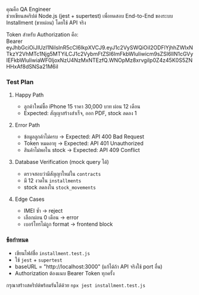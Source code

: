 คุณคือ QA Engineer  
ช่วยเขียนสคริปต์ Node.js (jest + supertest) เพื่อทดสอบ End-to-End ของระบบ Installment (ขายผ่อน) โดยใช้ API จริง  

Token สำหรับ Authorization คือ:  
Bearer eyJhbGciOiJIUzI1NiIsInR5cCI6IkpXVCJ9.eyJ1c2VySWQiOiI2ODFlYjhhZWIxNTkzY2VhMTc1Njg5MTYiLCJ1c2VybmFtZSI6ImFkbWluIiwicm9sZSI6IlN1cGVyIEFkbWluIiwiaWF0IjoxNzU4NzMxNTEzfQ.WNOpMz8xrvgiIp0Z4z45K0S5ZNHHxAf8dSNSa21M6iI  

### Test Plan
1. Happy Path  
   - ลูกค้าใหม่ซื้อ iPhone 15 ราคา 30,000 บาท ผ่อน 12 เดือน  
   - Expected: สัญญาสร้างสำเร็จ, ออก PDF, stock ลดลง 1  

2. Error Path  
   - ข้อมูลลูกค้าไม่ครบ → Expected: API 400 Bad Request  
   - Token หมดอายุ → Expected: API 401 Unauthorized  
   - สินค้าไม่พอใน stock → Expected: API 409 Conflict  

3. Database Verification (mock query ได้)  
   - ตรวจสอบว่ามีสัญญาใหม่ใน `contracts`  
   - มี 12 งวดใน `installments`  
   - stock ลดลงใน `stock_movements`  

4. Edge Cases  
   - IMEI ซ้ำ → reject  
   - เลือกผ่อน 0 เดือน → error  
   - เบอร์โทรไม่ถูก format → frontend block  

### ข้อกำหนด
- เขียนไฟล์ชื่อ `installment.test.js`  
- ใช้ `jest` + `supertest`  
- baseURL = "http://localhost:3000" (แก้ได้ถ้า API จริงใช้ port อื่น)  
- Authorization ต้องแนบ Bearer Token ทุกครั้ง  

กรุณาสร้างสคริปต์พร้อมรันได้ด้วย `npx jest installment.test.js`
